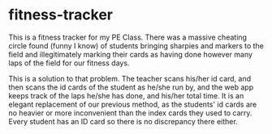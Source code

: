 # fitness-tracker

This is a fitness tracker for my PE Class. There was a massive cheating circle found (funny I know) of students bringing sharpies and markers to the field and illegitimately marking their cards as having done however many laps of the field for our fitness days.

This is a solution to that problem. The teacher scans his/her id card, and then scans the id cards of the student as he/she run by, and the web app keeps track of the laps he/she has done, and his/her total time. It is an elegant replacement of our previous method, as the students' id cards are no heavier or more inconvenient than the index cards they used to carry. Every student has an ID card so there is no discrepancy there either.
